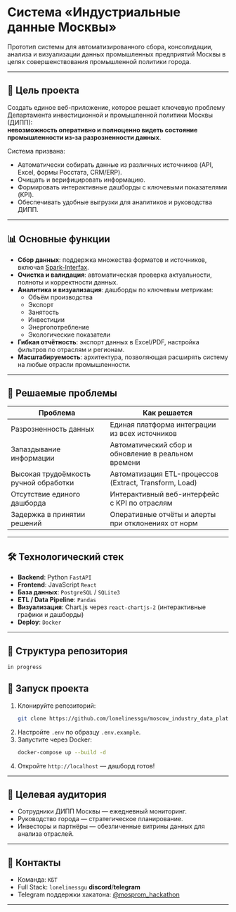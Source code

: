 # Система «Индустриальные данные Москвы»

Прототип системы для автоматизированного сбора, консолидации, анализа и визуализации данных промышленных предприятий Москвы в целях совершенствования промышленной политики города.

---

## 🎯 Цель проекта

Создать единое веб-приложение, которое решает ключевую проблему Департамента инвестиционной и промышленной политики Москвы (ДИПП):  
**невозможность оперативно и полноценно видеть состояние промышленности из-за разрозненности данных**.

Система призвана:
- Автоматически собирать данные из различных источников (API, Excel, формы Росстата, CRM/ERP).
- Очищать и верифицировать информацию.
- Формировать интерактивные дашборды с ключевыми показателями (KPI).
- Обеспечивать удобные выгрузки для аналитиков и руководства ДИПП.

---

## 📊 Основные функции

- **Сбор данных**: поддержка множества форматов и источников, включая [Spark-Interfax](https://spark-interfax.ru/).
- **Очистка и валидация**: автоматическая проверка актуальности, полноты и корректности данных.
- **Аналитика и визуализация**: дашборды по ключевым метрикам:
  - Объём производства
  - Экспорт
  - Занятость
  - Инвестиции
  - Энергопотребление
  - Экологические показатели
- **Гибкая отчётность**: экспорт данных в Excel/PDF, настройка фильтров по отраслям и регионам.
- **Масштабируемость**: архитектура, позволяющая расширять систему на любые отрасли промышленности.

---

## 🧠 Решаемые проблемы

| Проблема | Как решается |
|---------|--------------|
| Разрозненность данных | Единая платформа интеграции из всех источников |
| Запаздывание информации | Автоматический сбор и обновление в реальном времени |
| Высокая трудоёмкость ручной обработки | Автоматизация ETL-процессов (Extract, Transform, Load) |
| Отсутствие единого дашборда | Интерактивный веб-интерфейс с KPI по отраслям |
| Задержка в принятии решений | Оперативные отчёты и алерты при отклонениях от норм |

---

## 🛠️ Технологический стек

- **Backend**: Python `FastAPI`
- **Frontend**: JavaScript `React`
- **База данных**: `PostgreSQL` / `SQLite3`
- **ETL / Data Pipeline**: `Pandas`
- **Визуализация**: Chart.js через `react-chartjs-2` (интерактивные графики и дашборды)  
- **Deploy**: `Docker`

---

## 📁 Структура репозитория

```
in progress
```

## 🚀 Запуск проекта

1. Клонируйте репозиторий:
   ```bash
   git clone https://github.com/lonelinessgu/moscow_industry_data_platform.git && cd moscow_industry_data_platform
   ```
2. Настройте `.env` по образцу `.env.example`.
3. Запустите через Docker:
   ```bash
   docker-compose up --build -d
   ```
4. Откройте `http://localhost` — дашборд готов!

---

## 👥 Целевая аудитория

- Сотрудники ДИПП Москвы — ежедневный мониторинг.
- Руководство города — стратегическое планирование.
- Инвесторы и партнёры — обезличенные витрины данных для анализа отраслей.
---

## 📝 Контакты

- Команда: `КБТ`
- Full Stack: `lonelinessgu` **discord**/**telegram**
- Telegram поддержки хакатона: [@mosprom_hackathon](https://t.me/mosprom_hackathon)

---